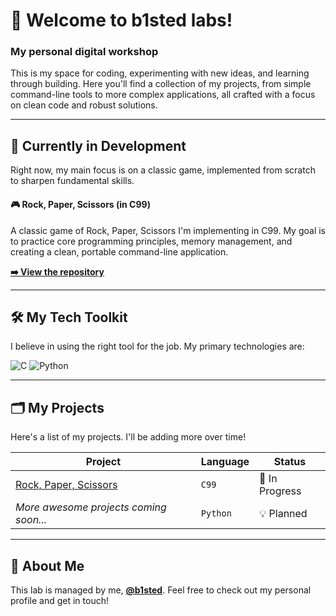 # 👋 Welcome to b1sted labs!
### My personal digital workshop

This is my space for coding, experimenting with new ideas, and learning through building. Here you'll find a collection of my projects, from simple command-line tools to more complex applications, all crafted with a focus on clean code and robust solutions.

---

## 🚀 Currently in Development

Right now, my main focus is on a classic game, implemented from scratch to sharpen fundamental skills.

#### 🎮 Rock, Paper, Scissors (in C99)
A classic game of Rock, Paper, Scissors I'm implementing in C99. My goal is to practice core programming principles, memory management, and creating a clean, portable command-line application.

**[➡️ View the repository](https://github.com/b1sted-labs/rock-paper-scissors)**

---

## 🛠️ My Tech Toolkit

I believe in using the right tool for the job. My primary technologies are:

![C](https://img.shields.io/badge/C-A8B9CC?style=for-the-badge&logo=c&logoColor=white)
![Python](https://img.shields.io/badge/Python-3776AB?style=for-the-badge&logo=python&logoColor=white)

---

## 🗂️ My Projects

Here's a list of my projects. I'll be adding more over time!

| Project                                                                            | Language | Status           |
| ---------------------------------------------------------------------------------- | -------- | ---------------- |
| [Rock, Paper, Scissors](https://github.com/b1sted-labs/rock-paper-scissors) <!-- 👈 ЗАМЕНИТЕ ССЫЛКУ --> | `C99`    | 🚧 In Progress   |
| *More awesome projects coming soon...*                                             | `Python` | 💡 Planned       |

---

## 👤 About Me

This lab is managed by me, **[@b1sted](https://github.com/b1sted)**.
Feel free to check out my personal profile and get in touch!
